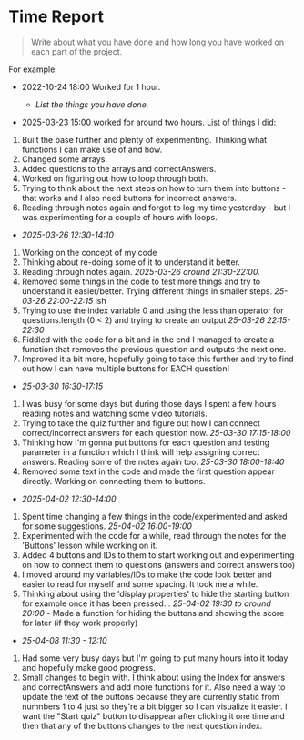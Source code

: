 # Time Report

> Write about what you have done and how long you have worked on each part of the project.

For example: 

- 2022-10-24 18:00 Worked for 1 hour.
  - *List the things you have done.*

- 2025-03-23 15:00 worked for around two hours. List of things I did:
1. Built the base further and plenty of experimenting. Thinking what functions I can make use of and how.
2. Changed some arrays.
3. Added questions to the arrays and correctAnswers.
4. Worked on figuring out how to loop through both.
5. Trying to think about the next steps on how to turn them into buttons -
that works and I also need buttons for incorrect answers.
6. Reading through notes again and forgot to log my time yesterday -
but I was experimenting for a couple of hours with loops.




- *2025-03-26 12:30-14:10*
1. Working on the concept of my code
2. Thinking about re-doing some of it to understand it better.
3. Reading through notes again.
*2025-03-26 around 21:30-22:00.*
1. Removed some things in the code to test more things and try to understand it easier/better. Trying different things in smaller steps.
*25-03-26 22:00-22:15* ish
1. Trying to use the index variable 0 and using the less than operator for questions.length (0 < 2) and trying to create an output
*25-03-26 22:15-22:30*
1. Fiddled with the code for a bit and in the end I managed to create a function that removes the previous question and outputs the next one.
2. Improved it a bit more, hopefully going to take this further and try to find out how I can have multiple buttons for EACH question!




- *25-03-30 16:30-17:15*
1. I was busy for some days but during those days I spent a few hours reading notes and watching some video tutorials.
2. Trying to take the quiz further and figure out how I can connect correct/incorrect answers for each question now.
*25-03-30 17:15-18:00*
1. Thinking how I'm gonna put buttons for each question and testing parameter in a function which I think will help assigning correct answers. Reading some of the notes again too.
*25-03-30 18:00-18:40*
1. Removed some text in the code and made the first question appear directly. Working on connecting them to buttons.




- *2025-04-02 12:30-14:00*
1. Spent time changing a few things in the code/experimented and asked for some suggestions.
*25-04-02 16:00-19:00*
1. Experimented with the code for a while, read through the notes for the 'Buttons' lesson while working on it.
2. Added 4 buttons and IDs to them to start working out and experimenting on how to connect them to questions (answers and correct answers too)
3. I moved around my variables/IDs to make the code look better and easier to read for myself and some spacing. It took me a while.
4. Thinking about using the 'display properties' to hide the starting button for example once it has been pressed...
*25-04-02 19:30 to around 20:00* - Made a function for hiding the buttons and showing the score for later (if they work properly)




- *25-04-08 11:30 - 12:10*
1. Had some very busy days but I'm going to put many hours into it today and hopefully make good progress.
2. Small changes to begin with. I think about using the Index for answers and correctAnswers and add more functions for it. Also need a way to update the text of the buttons because they are currently static from numnbers 1 to 4 just so they're a bit bigger so I can visualize it easier. I want the "Start quiz" button to disappear after clicking it one time and then that any of the buttons changes to the next question index.